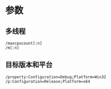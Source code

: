 # 参数

## 多线程

``` batch
/maxcpucount[:n]
/m[:n]
```

## 目标版本和平台

``` batch
/property:Configuration=Debug;Platform=Win32
/p:Configuration=Release;Platform=x64
```
